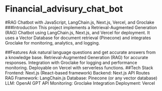 # Financial_advisury_chat_bot

#RAG Chatbot with JavaScript, LangChain.js, Next.js, Vercel, and Groclake
###Introduction
This project implements a Retrieval-Augmented Generation (RAG) Chatbot using LangChain.js, Next.js, and Vercel for deployment. It uses a Vector Database for document retrieval (Pinecone) and integrates Groclake for monitoring, analytics, and logging.

##Features
Ask natural language questions and get accurate answers from a knowledge base.
Retrieval-Augmented Generation (RAG) for accurate responses.
Integration with Groclake for logging and performance monitoring.
Deployable on Vercel with serverless functions.
##Tech Stack
Frontend: Next.js (React-based framework)
Backend: Next.js API Routes
RAG Framework: LangChain.js
Database: Pinecone (or any vector database)
LLM: OpenAI GPT API
Monitoring: Groclake Integration
Deployment: Vercel
